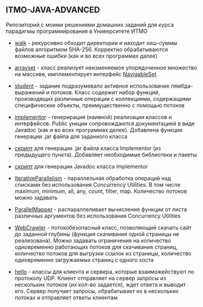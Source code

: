 ## ITMO-JAVA-ADVANCED
Репозиторий с моими решениями домашних заданий для курса парадигмы программирования в Университете ИТМО

+ [walk](java-solutions/info/kgeorgiy/ja/kasatov/walk) - рекурсивно обходит директории и находит хеш-суммы файлов алгоритмом SHA-256. Корректно обрабатываются возможные ошибки (как и во всех программах далее)

+ [arrayset](java-solutions/info/kgeorgiy/ja/kasatov/arrayset/ArraySet.java) - класс реализует неизменяемое упорядоченное множество на массиве, имплементирует интерфейс [NavigableSet](https://docs.oracle.com/en/java/javase/19/docs/api/java.base/java/util/NavigableSet.html)

+ [student](java-solutions/info/kgeorgiy/ja/kasatov/student/StudentDB.java) - задание подразумевало активное использование лямбда-выражений и потоков. Класс содержит набор функций, производящих различные операции с коллекциями, содержащими специфические объекты, преимущественно с помощью потоков

+ [implementor](java-solutions/info/kgeorgiy/ja/kasatov/implementor/Implementor.java) - генерирация (наивной) реализации классов и интерфейсов. Public ункции сопровождаются документацией в виде Javadoc (как и во всех программах делее). Добавлена функция генерации .jar файла для заданного класса

+ [скрипт](generate_jar.bash) для генерации .jar файла класса Implementor (из предыдущего пункта). Добавляет необходимые библиотеки и пакеты

+ [скрипт](generate_javadoc.bash) для генерации Javadoc класса Implementor

+ [IterativeParallelism](java-solutions/info/kgeorgiy/ja/kasatov/concurrent/IterativeParallelism.java) - параллельная обработка операций над списками без использования Concurrency Utilities. В том числе maximum, minimum, all, any, count, filter, map. Количество потоков можно задавать

+ [ParallelMapper](java-solutions/info/kgeorgiy/ja/kasatov/concurrent/ParallelMapperImpl.java) - распараллеливает вычисление функции от листа различных аргументов без использования Concurrency Utilities

+ [WebCrawler](java-solutions/info/kgeorgiy/ja/kasatov/crawler/WebCrawler.java) - потокобезопасный класс, позволяющий скачать сайт до заданной глубины (функция скачивания одной страницы не реализована). Можно задавать ограничения на количество одновременно работающих потоков для скачивания страниц, количество потоков для выгрузки ссылок из страницы, количество одновременно загружаемых страниц с одного хоста

+ [hello](java-solutions/info/kgeorgiy/ja/kasatov/hello) - классы для клиента и сервера, которые взаиможействуют по протоколу UDP. Клиент отправляет на сервер запросы из нескольких потоков (их кол-во задается), ждет ответа и выводит его. Сервер получает запросы, обрабатывает их в нескольких потоках и отправляет ответы клиентам
